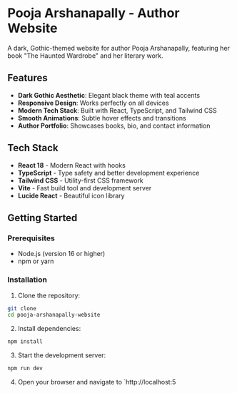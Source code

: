 # Pooja Arshanapally - Author Website

A dark, Gothic-themed website for author Pooja Arshanapally, featuring her book "The Haunted Wardrobe" and her literary work.

## Features

- **Dark Gothic Aesthetic**: Elegant black theme with teal accents
- **Responsive Design**: Works perfectly on all devices
- **Modern Tech Stack**: Built with React, TypeScript, and Tailwind CSS
- **Smooth Animations**: Subtle hover effects and transitions
- **Author Portfolio**: Showcases books, bio, and contact information

## Tech Stack

- **React 18** - Modern React with hooks
- **TypeScript** - Type safety and better development experience
- **Tailwind CSS** - Utility-first CSS framework
- **Vite** - Fast build tool and development server
- **Lucide React** - Beautiful icon library

## Getting Started

### Prerequisites

- Node.js (version 16 or higher)
- npm or yarn

### Installation

1. Clone the repository:
```bash
git clone 
cd pooja-arshanapally-website
```

2. Install dependencies:
```bash
npm install
```

3. Start the development server:
```bash
npm run dev
```

4. Open your browser and navigate to `http://localhost:5
